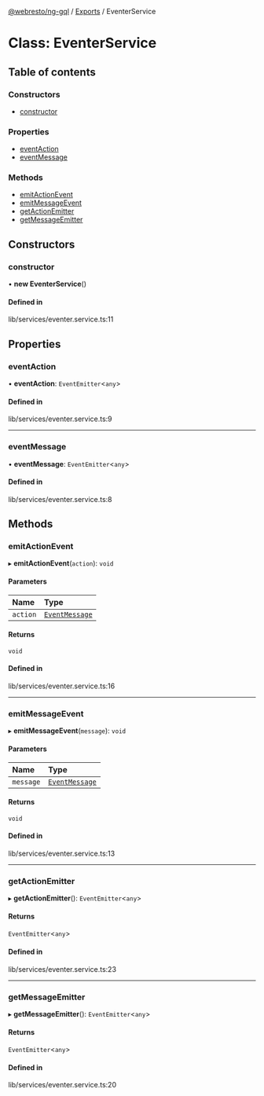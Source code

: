 [@webresto/ng-gql](../README.md) / [Exports](../modules.md) / EventerService

# Class: EventerService

## Table of contents

### Constructors

- [constructor](EventerService.md#constructor)

### Properties

- [eventAction](EventerService.md#eventaction)
- [eventMessage](EventerService.md#eventmessage)

### Methods

- [emitActionEvent](EventerService.md#emitactionevent)
- [emitMessageEvent](EventerService.md#emitmessageevent)
- [getActionEmitter](EventerService.md#getactionemitter)
- [getMessageEmitter](EventerService.md#getmessageemitter)

## Constructors

### constructor

• **new EventerService**()

#### Defined in

lib/services/eventer.service.ts:11

## Properties

### eventAction

• **eventAction**: `EventEmitter`<`any`\>

#### Defined in

lib/services/eventer.service.ts:9

___

### eventMessage

• **eventMessage**: `EventEmitter`<`any`\>

#### Defined in

lib/services/eventer.service.ts:8

## Methods

### emitActionEvent

▸ **emitActionEvent**(`action`): `void`

#### Parameters

| Name | Type |
| :------ | :------ |
| `action` | [`EventMessage`](EventMessage.md) |

#### Returns

`void`

#### Defined in

lib/services/eventer.service.ts:16

___

### emitMessageEvent

▸ **emitMessageEvent**(`message`): `void`

#### Parameters

| Name | Type |
| :------ | :------ |
| `message` | [`EventMessage`](EventMessage.md) |

#### Returns

`void`

#### Defined in

lib/services/eventer.service.ts:13

___

### getActionEmitter

▸ **getActionEmitter**(): `EventEmitter`<`any`\>

#### Returns

`EventEmitter`<`any`\>

#### Defined in

lib/services/eventer.service.ts:23

___

### getMessageEmitter

▸ **getMessageEmitter**(): `EventEmitter`<`any`\>

#### Returns

`EventEmitter`<`any`\>

#### Defined in

lib/services/eventer.service.ts:20
